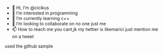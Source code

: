 - 👋 Hi, I’m @cicikus
- 👀 I’m interested in programming
- 🌱 I’m currently learning c++
- 💞️ I’m looking to collaborate on no one just me
- 📫 How to reach me you cant,jk my twttier is ilkemarici just mention me on a tweet

used the github sample
